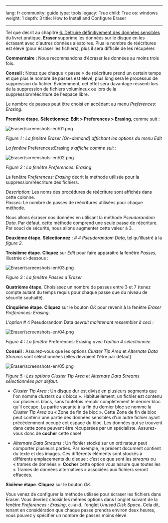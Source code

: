 

---

lang: fr
community: guide
type: tools
legacy: True
child: True
os: windows
weight: 1
depth: 3
title: How to Install and Configure Eraser

---

<p>Tel que décrit au chapitre <a href="/chapter-6" target="_blank" title="6. Détruire définitivement des données sensibles">6. Détruire définitivement des données sensibles</a> du livret pratique, <strong>Eraser</strong> supprime les données sur le disque en les écrasant avec d'autres données aléatoires. Plus le nombre de réécritures est élevé (pour écraser les fichiers), plus il sera difficile de les récupérer.</p>

<p><strong>Commentaire :</strong> Nous recommandons d’écraser les données au moins trois fois.</p>

<p><strong>Conseil :</strong> Notez que chaque «&nbsp;passe&nbsp;» de réécriture prend un certain temps et que plus le nombre de passes est élevé, plus long sera le processus de suppression du fichier. Évidemment, cet effet sera davantage ressenti lors de la suppression de fichiers volumineux ou lors de la suppression/réécriture de l'espace libre.</p>

<p>Le nombre de passes peut être choisi en accédant au menu <i>Preferences: Erasing</i>.</p>

<p><strong>Première étape</strong>. <strong>Sélectionnez</strong>: <strong>Edit &gt; Preferences &gt; Erasing</strong>, comme suit :</p>

<p><img alt="Eraser/screenshots-en/01.png" src="/sites/securitybkp.ngoinabox.org/files/u5/eraser-fr/01.png" title="Eraser/screenshots-en/01.png" /></p>

<p><i>Figure 1 : La fenêtre Eraser [On-demand] affichant les options du menu Edit</i></p>

<p><i>La fenêtre </i>Preferences:Erasing<i> s'affiche comme suit</i> :</p>

<p><img alt="Eraser/screenshots-en/02.png" src="/sites/securitybkp.ngoinabox.org/files/u5/eraser-fr/02.png" title="Eraser/screenshots-en/02.png" /></p>

<p><i>Figure 2 : La fenêtre Preferences: Erasing</i></p>

<p>La fenêtre <i>Preferences: Erasing</i> décrit la méthode utilisée pour la suppression/réécriture des fichiers.</p>

<p><i>Description</i>: Les noms des procédures de réécriture sont affichés dans cette colonne.<br />
<i>Passes</i>: Le nombre de passes de réécritures utilisées pour chaque méthode.</p>

<p>Nous allons écraser nos données en utilisant la méthode <i>Pseudorandom Data</i>. Par défaut, cette méthode comprend une seule passe de réécriture. Par souci de sécurité, nous allons augmenter cette valeur à 3.</p>

<p><strong>Deuxième étape</strong>. <strong>Sélectionnez</strong> : <i># 4 Pseudorandom Data</i>, tel qu’illustré à la <i>figure 2</i>.</p>

<p><strong>Troisième étape</strong>. <strong>Cliquez</strong> sur <i>Edit</i> pour faire apparaître la fenêtre <i>Passes</i>, illustrée ci-dessous :</p>

<p><img alt="Eraser/screenshots-en/03.png" src="/sites/securitybkp.ngoinabox.org/files/u5/eraser-fr/03.png" title="Eraser/screenshots-en/03.png" /></p>

<p><i>Figure 3 : La fenêtre Passes d’Eraser</i></p>

<p><strong>Quatrième étape</strong>. Choisissez un nombre de passes entre 3 et 7 (tenez compte autant du temps requis pour chaque passe que du niveau de sécurité souhaité).</p>

<p><strong>Cinquième étape</strong>. <strong>Cliquez</strong> sur le bouton <i>OK</i> pour revenir à la fenêtre <i>Eraser Preferences: Erasing</i>.</p>

<p><i>L'option </i># 4 Pseudorandom Data<i> devrait maintenant ressembler à ceci :</i></p>

<p><img alt="Eraser/screenshots-en/04.png" src="/sites/securitybkp.ngoinabox.org/files/u5/eraser-fr/04.png" title="Eraser/screenshots-en/04.png" /></p>

<p><i>Figure 4 : La fenêtre </i>Preferences: Erasing<i> avec l’option 4 sélectionnée.</i></p>

<p><strong>Conseil</strong> : Assurez-vous que les options <i>Cluster Tip Area</i> et <i>Alternate Data Streams</i> sont sélectionnées (elles devraient l'être par défaut).</p>

<p><img alt="Eraser/screenshots-en/05.png" src="/sites/securitybkp.ngoinabox.org/files/u5/eraser-fr/05.png" title="Eraser/screenshots-en/05.png" /></p>

<p><i>Figure 5 : Les options Cluster Tip Area et Alternate Data Streams sélectionnées par défaut.</i></p>

<ul>
	<li><i>Cluster Tip Area</i> : Un disque dur est divisé en plusieurs segments que l'on nomme <i>clusters</i> ou «&nbsp;blocs&nbsp;». Habituellement, un fichier est contenu sur plusieurs blocs, sans toutefois remplir complètement le dernier bloc qu'il occupe. La partie vacante à la fin du dernier bloc se nomme la <i>Cluster Tip Area</i> ou «&nbsp;Zone de fin de bloc&nbsp;». Cette Zone de fin de bloc peut contenir une partie des données sensibles d'un autre fichier ayant précédemment occupé cet espace du bloc. Les données qui se trouvent dans cette zone peuvent être récupérées par un spécialiste. Assurez-vous donc de <b>cocher</b> cette case!</li>
</ul>

<ul>
	<li><i>Alternate Data Streams</i> : Un fichier stocké sur un ordinateur peut comporter plusieurs parties. Par exemple, le présent document contient du texte et des images. Ces différents éléments sont stockés à différents emplacements du disque : c’est ce que sont les <i>streams</i> ou «&nbsp;trames de données&nbsp;». <b>Cocher</b> cette option vous assure que toutes les «&nbsp;Trames de données alternatives&nbsp;» associées aux fichiers seront effacées.</li>
</ul>

<p><strong>Sixième étape</strong>. <strong>Cliquez</strong> sur le bouton <i>OK</i>.</p>

<p>Vous venez de configurer la méthode utilisée pour écraser les fichiers dans Eraser. Vous devriez choisir les mêmes options dans l'onglet suivant de la fenêtre <i>Preferences : Erasing</i>, c.-à-d. l'onglet <i>Unused Disk Space</i>. Cela dit, tenant en considération que chaque passe prendra environ deux heures, vous pouvez y spécifier un nombre de passes moins élevé.</p>


